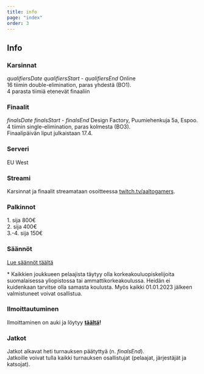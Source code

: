 ```yaml
---
title: info
page: "index"
order: 3
---
```


## Info

### Karsinnat

$qualifiersDate$ $qualifiersStart$ - $qualifiersEnd$ Online  
16 tiimin double-elimination, paras yhdestä (BO1).  
4 parasta tiimiä etenevät finaaliin

### Finaalit

$finalsDate$ $finalsStart$ - $finalsEnd$ Design Factory, Puumiehenkuja 5a, Espoo.  
4 tiimin single-elimination, paras kolmesta (BO3).  
Finaalipäivän liput julkaistaan 17.4.

### Serveri

EU West

### Streami

Karsinnat ja finaalit streamataan osoitteessa [twitch.tv/aaltogamers](https://twitch.tv/aaltogamers).

### Palkinnot

1\. sija 800€  
2\. sija 400€  
3\.-4. sija 150€

### Säännöt

[Lue säännöt täältä](/rules)

\* Kaikkien joukkueen pelaajista täytyy olla korkeakouluopiskelijoita suomalaisessa yliopistossa tai ammattikorkeakoulussa. Heidän ei kuidenkaan tarvitse olla samasta koulusta. Myös kaikki 01.01.2023 jälkeen valmistuneet  voivat osallistua.

### Ilmoittautuminen

Ilmoittaminen on auki ja löytyy **[täältä]($signUpLink$)!**

### Jatkot

Jatkot alkavat heti turnauksen päätyttyä (n. $finalsEnd$).  
Jatkoille voivat tulla kaikki turnauksen osallistujat (pelaajat, järjestäjät ja katsojat).  
